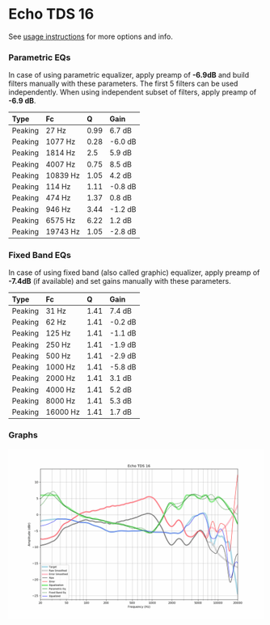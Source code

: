 # Echo TDS 16
See [usage instructions](https://github.com/jaakkopasanen/AutoEq#usage) for more options and info.

### Parametric EQs
In case of using parametric equalizer, apply preamp of **-6.9dB** and build filters manually
with these parameters. The first 5 filters can be used independently.
When using independent subset of filters, apply preamp of **-6.9 dB**.

| Type    | Fc       |    Q | Gain    |
|:--------|:---------|:-----|:--------|
| Peaking | 27 Hz    | 0.99 | 6.7 dB  |
| Peaking | 1077 Hz  | 0.28 | -6.0 dB |
| Peaking | 1814 Hz  | 2.5  | 5.9 dB  |
| Peaking | 4007 Hz  | 0.75 | 8.5 dB  |
| Peaking | 10839 Hz | 1.05 | 4.2 dB  |
| Peaking | 114 Hz   | 1.11 | -0.8 dB |
| Peaking | 474 Hz   | 1.37 | 0.8 dB  |
| Peaking | 946 Hz   | 3.44 | -1.2 dB |
| Peaking | 6575 Hz  | 6.22 | 1.2 dB  |
| Peaking | 19743 Hz | 1.05 | -2.8 dB |

### Fixed Band EQs
In case of using fixed band (also called graphic) equalizer, apply preamp of **-7.4dB**
(if available) and set gains manually with these parameters.

| Type    | Fc       |    Q | Gain    |
|:--------|:---------|:-----|:--------|
| Peaking | 31 Hz    | 1.41 | 7.4 dB  |
| Peaking | 62 Hz    | 1.41 | -0.2 dB |
| Peaking | 125 Hz   | 1.41 | -1.1 dB |
| Peaking | 250 Hz   | 1.41 | -1.9 dB |
| Peaking | 500 Hz   | 1.41 | -2.9 dB |
| Peaking | 1000 Hz  | 1.41 | -5.8 dB |
| Peaking | 2000 Hz  | 1.41 | 3.1 dB  |
| Peaking | 4000 Hz  | 1.41 | 5.2 dB  |
| Peaking | 8000 Hz  | 1.41 | 5.3 dB  |
| Peaking | 16000 Hz | 1.41 | 1.7 dB  |

### Graphs
![](./Echo%20TDS%2016.png)